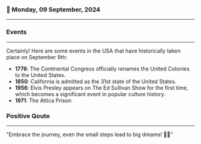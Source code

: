 ### 📅 Monday, 09 September, 2024
------
### Events
------
Certainly! Here are some events in the USA that have historically taken place on September 9th:

- **1776**: The Continental Congress officially renames the United Colonies to the United States.
- **1850**: California is admitted as the 31st state of the United States.
- **1956**: Elvis Presley appears on The Ed Sullivan Show for the first time, which becomes a significant event in popular culture history.
- **1971**: The Attica Prison
### Positive Qoute
------
"Embrace the journey, even the small steps lead to big dreams! 🚀✨"
